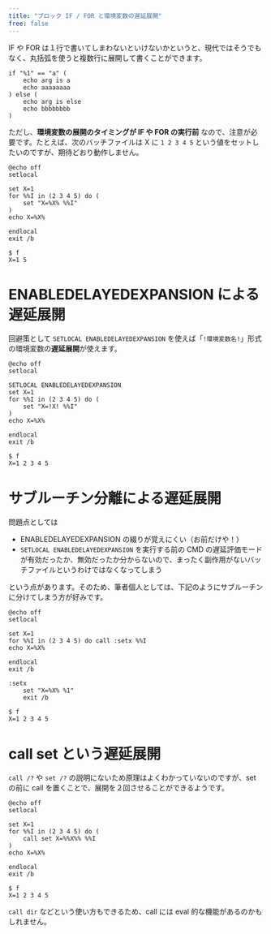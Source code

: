 ```yaml
---
title: "ブロック IF / FOR と環境変数の遅延展開"
free: false
---
```


IF や FOR は１行で書いてしまわないといけないかというと、現代ではそうでもなく、丸括弧を使うと複数行に展開して書くことができます。

```batch
if "%1" == "a" (
    echo arg is a
    echo aaaaaaaa
) else (
    echo arg is else
    echo bbbbbbbb
)
```

ただし、**環境変数の展開のタイミングが IF や FOR の実行前** なので、注意が必要です。たとえば、次のバッチファイルは X に `1 2 3 4 5` という値をセットしたいのですが、期待どおり動作しません。

```batch
@echo off
setlocal

set X=1
for %%I in (2 3 4 5) do (
    set "X=%X% %%I"
)
echo X=%X%

endlocal
exit /b
```

```
$ f
X=1 5
```

ENABLEDELAYEDEXPANSION による遅延展開
======

回避策として `SETLOCAL ENABLEDELAYEDEXPANSION` を使えば「`!環境変数名!`」形式の環境変数の**遅延展開**が使えます。

```batch
@echo off
setlocal

SETLOCAL ENABLEDELAYEDEXPANSION
set X=1
for %%I in (2 3 4 5) do (
    set "X=!X! %%I"
)
echo X=%X%

endlocal
exit /b
```

```
$ f
X=1 2 3 4 5
```

サブルーチン分離による遅延展開
====

問題点としては

- ENABLEDELAYEDEXPANSION の綴りが覚えにくい（お前だけや！）
- `SETLOCAL ENABLEDELAYEDEXPANSION` を実行する前の CMD の遅延評価モードが有効だったか、無効だったか分からないので、まったく副作用がないバッチファイルというわけではなくなってしまう

という点があります。そのため、筆者個人としては、下記のようにサブルーチンに分けてしまう方が好みです。

```batch
@echo off
setlocal

set X=1
for %%I in (2 3 4 5) do call :setx %%I
echo X=%X%

endlocal
exit /b

:setx
    set "X=%X% %1"
    exit /b
```

```
$ f
X=1 2 3 4 5
```

call set という遅延展開
====

`call /?` や `set /?` の説明にないため原理はよくわかっていないのですが、set の前に call を置くことで、展開を２回させることができるようです。

```batch
@echo off
setlocal

set X=1
for %%I in (2 3 4 5) do (
    call set X=%%X%% %%I
)
echo X=%X%

endlocal
exit /b
```

```
$ f
X=1 2 3 4 5
```

`call dir` などという使い方もできるため、call には eval 的な機能があるのかもしれません。